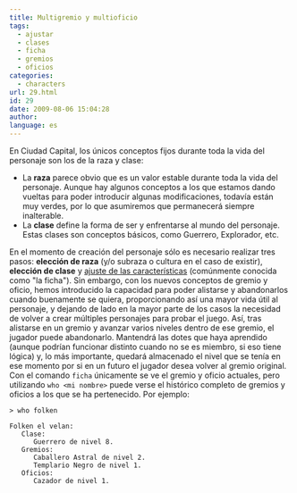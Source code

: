 ```yaml
---
title: Multigremio y multioficio
tags:
  - ajustar
  - clases
  - ficha
  - gremios
  - oficios
categories:
  - characters
url: 29.html
id: 29
date: 2009-08-06 15:04:28
author:
language: es
---
```


En Ciudad Capital, los únicos conceptos fijos durante toda la vida del personaje son los de la raza y clase:

*   La **raza** parece obvio que es un valor estable durante toda la vida del personaje. Aunque hay algunos conceptos a los que estamos dando vueltas para poder introducir algunas modificaciones, todavía están muy verdes, por lo que asumiremos que permanecerá siempre inalterable.
*   La **clase** define la forma de ser y enfrentarse al mundo del personaje. Estas clases son conceptos básicos, como Guerrero, Explorador, etc.

En el momento de creación del personaje sólo es necesario realizar tres pasos: **elección de raza** (y/o subraza o cultura en el caso de existir), **elección de clase** y [ajuste de las características](http://www.ciudadcapital.net/archivo/nuevo-metodo-para-ajustar-ficha/) (comúnmente conocida como "la ficha"). Sin embargo, con los nuevos conceptos de gremio y oficio, hemos introducido la capacidad para poder alistarse y abandonarlos cuando buenamente se quiera, proporcionando así una mayor vida útil al personaje, y dejando de lado en la mayor parte de los casos la necesidad de volver a crear múltiples personajes para probar el juego. Así, tras alistarse en un gremio y avanzar varios niveles dentro de ese gremio, el jugador puede abandonarlo. Mantendrá las dotes que haya aprendido (aunque podrían funcionar distinto cuando no se es miembro, si eso tiene lógica) y, lo más importante, quedará almacenado el nivel que se tenía en ese momento por si en un futuro el jugador desea volver al gremio original. Con el comando `ficha` únicamente se ve el gremio y oficio actuales, pero utilizando `who <mi nombre>` puede verse el histórico completo de gremios y oficios a los que se ha pertenecido. Por ejemplo:

```
> who folken

Folken el velan:
   Clase:
      Guerrero de nivel 8.
   Gremios:
      Caballero Astral de nivel 2.
      Templario Negro de nivel 1.
   Oficios:
      Cazador de nivel 1.
```
